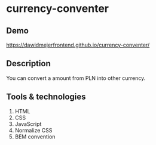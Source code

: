 # currency-conventer
## Demo
https://dawidmejerfrontend.github.io/currency-conventer/

## Description
You can convert a amount from PLN into other currency.

## Tools & technologies
1. HTML
2. CSS
3. JavaScript
4. Normalize CSS
5. BEM convention
